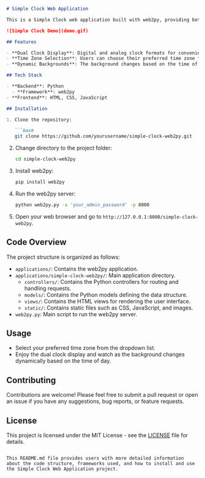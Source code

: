 ```markdown
# Simple Clock Web Application

This is a Simple Clock web application built with web2py, providing both digital and analog clock displays with dynamic background changes based on the time of day. Users can select their preferred time zone from a list of options.

![Simple Clock Demo](demo.gif)

## Features

- **Dual Clock Display**: Digital and analog clock formats for convenience.
- **Time Zone Selection**: Users can choose their preferred time zone from a list of options.
- **Dynamic Backgrounds**: The background changes based on the time of day, providing a visually appealing experience.

## Tech Stack

- **Backend**: Python
  - **Framework**: web2py
- **Frontend**: HTML, CSS, JavaScript

## Installation

1. Clone the repository:

   ```bash
   git clone https://github.com/yourusername/simple-clock-web2py.git
   ```

2. Change directory to the project folder:

   ```bash
   cd simple-clock-web2py
   ```

3. Install web2py:

   ```bash
   pip install web2py
   ```

4. Run the web2py server:

   ```bash
   python web2py.py -a 'your_admin_password' -p 8000
   ```

5. Open your web browser and go to `http://127.0.0.1:8000/simple-clock-web2py`.

## Code Overview

The project structure is organized as follows:

- `applications/`: Contains the web2py application.
- `applications/simple-clock-web2py/`: Main application directory.
  - `controllers/`: Contains the Python controllers for routing and handling requests.
  - `models/`: Contains the Python models defining the data structure.
  - `views/`: Contains the HTML views for rendering the user interface.
  - `static/`: Contains static files such as CSS, JavaScript, and images.
- `web2py.py`: Main script to run the web2py server.

## Usage

- Select your preferred time zone from the dropdown list.
- Enjoy the dual clock display and watch as the background changes dynamically based on the time of day.

## Contributing

Contributions are welcome! Please feel free to submit a pull request or open an issue if you have any suggestions, bug reports, or feature requests.

## License

This project is licensed under the MIT License - see the [LICENSE](LICENSE) file for details.
```

This README.md file provides users with more detailed information about the code structure, frameworks used, and how to install and use the Simple Clock Web Application project.
